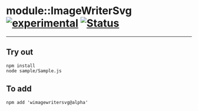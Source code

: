 
# module::ImageWriterSvg [![experimental](https://img.shields.io/badge/stability-experimental-orange.svg)](https://github.com/emersion/stability-badges#experimental) [![Status](https://github.com/Wandalen/wImageWriterSvg/workflows/Test/badge.svg)](https://github.com/Wandalen/wImageWriterSvg/actions?query=workflow%3ATest)

___

## Try out
```
npm install
node sample/Sample.js
```

## To add
```
npm add 'wimagewritersvg@alpha'
```

